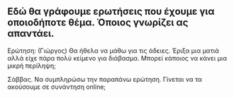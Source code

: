 Εδώ θα γράφουμε ερωτήσεις που έχουμε για οποιοδήποτε θέμα. 
Όποιος γνωρίζει ας απαντάει.
-------------------------------------------------

Ερώτηση: (Γιώργος)
Θα ήθελα να μάθω για τις άδειες. Έριξα μια ματιά αλλά είχε πάρα πολύ κείμενο για διάβασμα.
Μπορεί κάποιος να κάνει μια μικρή περίληψη;

Σάββας. Να συμπληρώσω την παραπάνω ερώτηση. Γίνεται να τα ακούσουμε σε συνάντηση online;  
